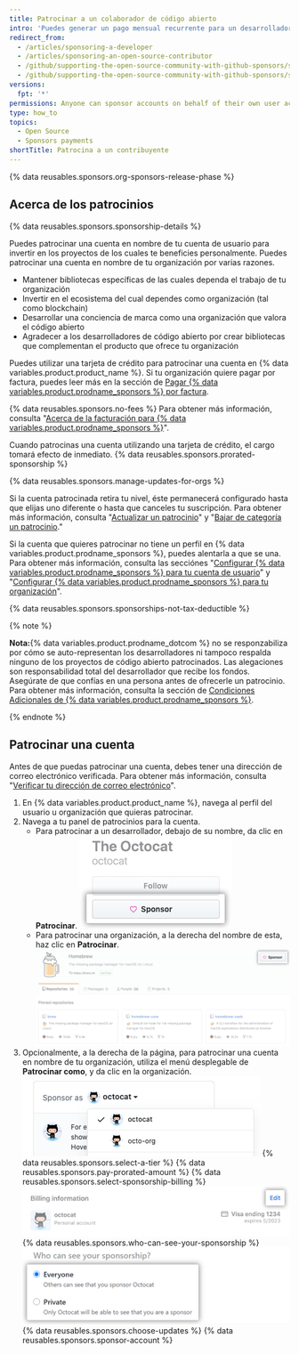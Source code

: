 ```yaml
---
title: Patrocinar a un colaborador de código abierto
intro: 'Puedes generar un pago mensual recurrente para un desarrollador u organización que diseñe, cree, o mantenga los proyectos de código abierto de los que dependes.'
redirect_from:
  - /articles/sponsoring-a-developer
  - /articles/sponsoring-an-open-source-contributor
  - /github/supporting-the-open-source-community-with-github-sponsors/sponsoring-a-developer
  - /github/supporting-the-open-source-community-with-github-sponsors/sponsoring-an-open-source-contributor
versions:
  fpt: '*'
permissions: Anyone can sponsor accounts on behalf of their own user account. Organization owners and billing managers can sponsor accounts on behalf of their organization.
type: how_to
topics:
  - Open Source
  - Sponsors payments
shortTitle: Patrocina a un contribuyente
---
```


{% data reusables.sponsors.org-sponsors-release-phase %}

## Acerca de los patrocinios

{% data reusables.sponsors.sponsorship-details %}

Puedes patrocinar una cuenta en nombre de tu cuenta de usuario para invertir en los proyectos de los cuales te beneficies personalmente. Puedes patrocinar una cuenta en nombre de tu organización por varias razones.
- Mantener bibliotecas específicas de las cuales dependa el trabajo de tu organización
- Invertir en el ecosistema del cual dependes como organización (tal como blockchain)
- Desarrollar una conciencia de marca como una organización que valora el código abierto
- Agradecer a los desarrolladores de código abierto por crear bibliotecas que complementan el producto que ofrece tu organización

Puedes utilizar una tarjeta de crédito para patrocinar una cuenta en {% data variables.product.product_name %}. Si tu organización quiere pagar por factura, puedes leer más en la sección de [Pagar {% data variables.product.prodname_sponsors %} por factura](/sponsors/sponsoring-open-source-contributors/paying-for-github-sponsors-via-invoice).

{% data reusables.sponsors.no-fees %} Para obtener más información, consulta "[Acerca de la facturación para {% data variables.product.prodname_sponsors %}](/articles/about-billing-for-github-sponsors)".

Cuando patrocinas una cuenta utilizando una tarjeta de crédito, el cargo tomará efecto de inmediato. {% data reusables.sponsors.prorated-sponsorship %}

{% data reusables.sponsors.manage-updates-for-orgs %}

Si la cuenta patrocinada retira tu nivel, éste permanecerá configurado hasta que elijas uno diferente o hasta que canceles tu suscripción. Para obtener más información, consulta "[Actualizar un patrocinio](/articles/upgrading-a-sponsorship)" y "[Bajar de categoría un patrocinio](/articles/downgrading-a-sponsorship)."

Si la cuenta que quieres patrocinar no tiene un perfil en {% data variables.product.prodname_sponsors %}, puedes alentarla a que se una. Para obtener más información, consulta las secciónes "[Configurar {% data variables.product.prodname_sponsors %} para tu cuenta de usuario](/sponsors/receiving-sponsorships-through-github-sponsors/setting-up-github-sponsors-for-your-user-account)" y "[Configurar {% data variables.product.prodname_sponsors %} para tu organización](/sponsors/receiving-sponsorships-through-github-sponsors/setting-up-github-sponsors-for-your-organization)".

{% data reusables.sponsors.sponsorships-not-tax-deductible %}

{% note %}

**Nota:**{% data variables.product.prodname_dotcom %} no se responzabiliza por cómo se auto-representan los desarrolladores ni tampoco respalda ninguno de los proyectos de código abierto patrocinados. Las alegaciones son responsabilidad total del desarrollador que recibe los fondos. Asegúrate de que confías en una persona antes de ofrecerle un patrocinio. Para obtener más información, consulta la sección de [Condiciones Adicionales de {% data variables.product.prodname_sponsors %}](/github/site-policy/github-sponsors-additional-terms).

{% endnote %}

## Patrocinar una cuenta

Antes de que puedas patrocinar una cuenta, debes tener una dirección de correo electrónico verificada. Para obtener más información, consulta "[Verificar tu dirección de correo electrónico](/github/getting-started-with-github/verifying-your-email-address)".

1. En {% data variables.product.product_name %}, navega al perfil del usuario u organización que quieras patrocinar.
1. Navega a tu panel de patrocinios para la cuenta.
   - Para patrocinar a un desarrollador, debajo de su nombre, da clic en **Patrocinar**. ![Botón de Patrocinador](/assets/images/help/profile/sponsor-button.png)
   - Para patrocinar una organización, a la derecha del nombre de esta, haz clic en **Patrocinar**. ![Botón de Patrocinador](/assets/images/help/sponsors/sponsor-org-button.png)
1. Opcionalmente, a la derecha de la página, para patrocinar una cuenta en nombre de tu organización, utiliza el menú desplegable de **Patrocinar como**, y da clic en la organización. ![Menú desplegable para elegier la cuenta bajo la cual harás el patrocinio](/assets/images/help/sponsors/sponsor-as-drop-down-menu.png)
{% data reusables.sponsors.select-a-tier %}
{% data reusables.sponsors.pay-prorated-amount %}
{% data reusables.sponsors.select-sponsorship-billing %}
  ![Botón de Editar pago](/assets/images/help/sponsors/edit-sponsorship-payment-button.png)
{% data reusables.sponsors.who-can-see-your-sponsorship %}
  ![Botones radiales para elegir quién puede ver tu patrocinio](/assets/images/help/sponsors/who-can-see-sponsorship.png)
{% data reusables.sponsors.choose-updates %}
{% data reusables.sponsors.sponsor-account %}
